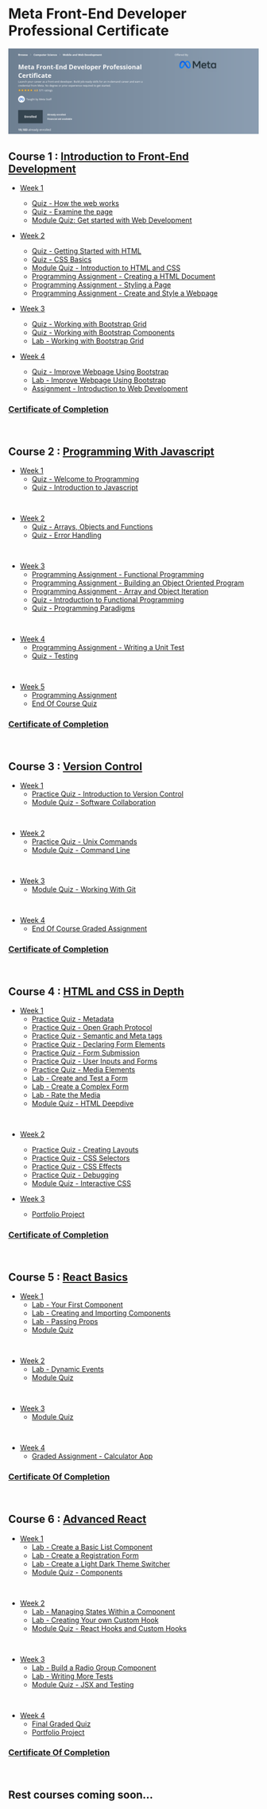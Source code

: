 # Meta Front-End Developer Professional Certificate

![master_head](/master_head.png)

## Course 1 : [Introduction to Front-End Development](https://www.coursera.org/learn/introduction-to-front-end-development)

- [Week 1](/C1-introduction-to-front-end-development/week1/)

  - [Quiz - How the web works](/C1-introduction-to-front-end-development/week1/q-How-the-web-works/)
  - [Quiz - Examine the page](/C1-introduction-to-front-end-development/week1/q-examine-the-page/)
  - [Module Quiz: Get started with Web Development](/C1-introduction-to-front-end-development/week1/q-getting-started-with-web-dev/)

- [Week 2](/C1-introduction-to-front-end-development/week2/)

  - [Quiz - Getting Started with HTML](/C1-introduction-to-front-end-development/week2/q1-getting-started-with-html/)
  - [Quiz - CSS Basics](/C1-introduction-to-front-end-development/week2/q2-css-basics/)
  - [Module Quiz - Introduction to HTML and CSS](/C1-introduction-to-front-end-development/week2/q3-introduction-to-html-and-css/)
  - [Programming Assignment - Creating a HTML Document](/C1-introduction-to-front-end-development/week2/C1W2A1-Creating-a-html-document/)
  - [Programming Assignment - Styling a Page](/C1-introduction-to-front-end-development/week2/C1W2A2-styling-a-page/)
  - [Programming Assignment - Create and Style a Webpage](/C1-introduction-to-front-end-development/week2/C1W2A3-create-and-style-a-webpage/)

- [Week 3](/C1-introduction-to-front-end-development/week3/)

  - [Quiz - Working with Bootstrap Grid](/C1-introduction-to-front-end-development/week3/q1-working-with-bootstrap-grid/)
  - [Quiz - Working with Bootstrap Components](/C1-introduction-to-front-end-development/week3/q2-working-with-bootstrap-components/)
  - [Lab - Working with Bootstrap Grid](/C1-introduction-to-front-end-development/week3/lab1-working-with-bootstrap-grid/)

- [Week 4](/C1-introduction-to-front-end-development/week4/)
  - [Quiz - Improve Webpage Using Bootstrap](/C1-introduction-to-front-end-development/week4/q1-improve-webpage-with-bootstrap/)
  - [Lab - Improve Webpage Using Bootstrap](/C1-introduction-to-front-end-development/week4/lab-improve-webpage-with-bootstrap/)
  - [Assignment - Introduction to Web Development](/C1-introduction-to-front-end-development/week4/assignment-intro-to-web-dev/)

### [Certificate of Completion](https://coursera.org/share/e3c3644964d5b227548708fc8deee4f8)

<br/>

## Course 2 : [Programming With Javascript](/C2-Programming-with-Javascript/)

- [Week 1](/C2-Programming-with-Javascript/week1/)
  - [Quiz - Welcome to Programming](/C2-Programming-with-Javascript/week1/practice-quiz-welcome-to-programming%20/)
  - [Quiz - Introduction to Javascript](/C2-Programming-with-Javascript/week1/practice-quiz-introduction-to-js/)

<br/>

- [Week 2](/C2-Programming-with-Javascript/week2/)
  - [Quiz - Arrays, Objects and Functions](/C2-Programming-with-Javascript/week2/practice-quiz-arrays-objects-and-functions/)
  - [Quiz - Error Handling](/C2-Programming-with-Javascript/week2/practice-quiz-Error-handling/)

<br/>

- [Week 3](/C2-Programming-with-Javascript/week3/)
  - [Programming Assignment - Functional Programming](/C2-Programming-with-Javascript/week3/functional_programming/)
  - [Programming Assignment - Building an Object Oriented Program](/C2-Programming-with-Javascript/week3/building-an-oop/)
  - [Programming Assignment - Array and Object Iteration](/C2-Programming-with-Javascript/week3/array-and-object-iteration/)
  - [Quiz - Introduction to Functional Programming](/C2-Programming-with-Javascript/week3/practice-quiz-intro-to-functional-programming/)
  - [Quiz - Programming Paradigms](/C2-Programming-with-Javascript/week3/programming-paradigms/)

<br/>

- [Week 4](/C2-Programming-with-Javascript/week4/)
  - [Programming Assignment - Writing a Unit Test](/C2-Programming-with-Javascript/week4/w4a1/)
  - [Quiz - Testing](/C2-Programming-with-Javascript/week4/practice-quiz-testing/)

<br/>

- [Week 5](/C2-Programming-with-Javascript/week5/)
  - [Programming Assignment](/C2-Programming-with-Javascript/week5/w5a1/)
  - [End Of Course Quiz](/C2-Programming-with-Javascript/week5/end-of-course/)

### [Certificate of Completion](https://coursera.org/share/776b08764b581700c0eabb28294530ed)

<br/>

## Course 3 : [Version Control](/C3-Version-Control/)

- [Week 1](/C3-Version-Control/week1/)
  - [Practice Quiz - Introduction to Version Control](/C3-Version-Control/week1/practice-quiz-Introduction-to-version-control/)
  - [Module Quiz - Software Collaboration](/C3-Version-Control/week1/module-quiz-software-colloboration/)

<br/>

- [Week 2](/C3-Version-Control/week2)
  - [Practice Quiz - Unix Commands](/C3-Version-Control/week2/practice-quiz-unix-commands/)
  - [Module Quiz - Command Line](/C3-Version-Control/week2/module-quiz-command-line/)

<br/>

- [Week 3](/C3-Version-Control/week3)
  - [Module Quiz - Working With Git](/C3-Version-Control/week3/module-quiz-working-with-git/)

<br/>

- [Week 4](/C3-Version-Control/week4)
  - [End Of Course Graded Assignment](/C3-Version-Control/week4/end-of-course-graded-assignment/)

### [Certificate of Completion](https://coursera.org/share/cb29e1116b2df1db2518e21f2f218c33)

<br/>

## Course 4 : [HTML and CSS in Depth](/C4-HTML-and-CSS-in-depth/)

- [Week 1](/C4-HTML-and-CSS-in-depth/week1/)
  - [Practice Quiz - Metadata](/C4-HTML-and-CSS-in-depth/week1/practice-quiz-metadata/)
  - [Practice Quiz - Open Graph Protocol](/C4-HTML-and-CSS-in-depth/week1/practice-quiz-open-graph-protocol/)
  - [Practice Quiz - Semantic and Meta tags](/C4-HTML-and-CSS-in-depth/week1/practice-quiz-semantic-and-meta-tags/)
  - [Practice Quiz - Declaring Form Elements](/C4-HTML-and-CSS-in-depth/week1/practice-quiz-declaring-form-elements/)
  - [Practice Quiz - Form Submission](/C4-HTML-and-CSS-in-depth/week1/practice-quiz-form-submission/)
  - [Practice Quiz - User Inputs and Forms](/C4-HTML-and-CSS-in-depth/week1/practice-quiz-user-inputs-and-forms/)
  - [Practice Quiz - Media Elements](/C4-HTML-and-CSS-in-depth/week1/practice-quiz-media-elements/)
  - [Lab - Create and Test a Form](/C4-HTML-and-CSS-in-depth/week1/lab-create-and-test-a-form/)
  - [Lab - Create a Complex Form](/C4-HTML-and-CSS-in-depth/week1/lab-create-a-complex-form/)
  - [Lab - Rate the Media](/C4-HTML-and-CSS-in-depth/week1/lab-rate-the-media/)
  - [Module Quiz - HTML Deepdive](/C4-HTML-and-CSS-in-depth/week1/module-quiz-HTML-deepdive/)

<br/>

- [Week 2](/C4-HTML-and-CSS-in-depth/week2/)
  - [Practice Quiz - Creating Layouts](/C4-HTML-and-CSS-in-depth/week2/practice-quiz-creating-layouts/)
  - [Practice Quiz - CSS Selectors](/C4-HTML-and-CSS-in-depth/week2/practice-quiz-css-selectors/)
  - [Practice Quiz - CSS Effects](/C4-HTML-and-CSS-in-depth/week2/practice-quiz-css-effects/)
  - [Practice Quiz - Debugging](/C4-HTML-and-CSS-in-depth/week2/practice-quiz-debugging/)
  - [Module Quiz - Interactive CSS](/C4-HTML-and-CSS-in-depth/week2/module-quiz-interactive-css/)

- [Week 3](/C4-HTML-and-CSS-in-depth/week3/)
  - [Portfolio Project](/C4-HTML-and-CSS-in-depth/week3/portfolio-project/)


### [Certificate of Completion](https://coursera.org/share/664362a0323604f63d3917f832d95d2c)


<br/>

## Course 5 : [React Basics](/C5-React-Basics/)

- [Week 1](/C5-React-Basics/week1/)
  - [Lab - Your First Component](/C5-React-Basics/week1/lab-your-first-component/)
  - [Lab - Creating and Importing Components](/C5-React-Basics/week1/lab-creating-and-importing-components/)
  - [Lab - Passing Props](/C5-React-Basics/week1/lab-passing-props/)
  - [Module Quiz](/C5-React-Basics/week1/module-quiz/)

<br/>

- [Week 2](/C5-React-Basics/week2/)
  - [Lab - Dynamic Events](/C5-React-Basics/week2/lab-dynamic-events/)
  - [Module Quiz](/C5-React-Basics/week2/module-quiz-data-and-state/)

<br/>


- [Week 3](/C5-React-Basics/week3/)
  - [Module Quiz](/C5-React-Basics/week3/module-quiz/)

<br/>


- [Week 4](/C5-React-Basics/week4/)
  - [Graded Assignment - Calculator App](/C5-React-Basics/week4/final-lab-calculator-app/)

### [Certificate Of Completion](https://coursera.org/share/4292a69ffca4738dfebf707a3e76d14b)

<br/>

## Course 6 : [Advanced React](/C6-Advanced-React/)

- [Week 1](/C6-Advanced-React/week1/)
  - [Lab - Create a Basic List Component](/C6-Advanced-React/week1/lab-create-a-basic-list-component/)
  - [Lab - Create a Registration Form](/C6-Advanced-React/week1/lab-create-a-registration-form/)
  - [Lab - Create a Light Dark Theme Switcher](/C6-Advanced-React/week1/lab-create-a-light-dark-theme-switcher/)
  - [Module Quiz - Components](/C6-Advanced-React/week1/module-quiz-components/)

<br/>

- [Week 2](/C6-Advanced-React/week2/)
  - [Lab - Managing States Within a Component](/C6-Advanced-React/week2/lab-managing-states-within-a-component/)
  - [Lab - Creating Your own Custom Hook](/C6-Advanced-React/week2/lab-create-your-own-custom-hook/)
  - [Module Quiz - React Hooks and Custom Hooks](/C6-Advanced-React/week2/module-quiz/)

<br/>

- [Week 3](/C6-Advanced-React/week3/)
  - [Lab - Build a Radio Group Component](/C6-Advanced-React/week3/lab-build-a-radio-group-component/)
  - [Lab - Writing More Tests](/C6-Advanced-React/week3/lab-writing-more-tests/)
  - [Module Quiz - JSX and Testing](/C6-Advanced-React/week3/module-quiz-jsx-and-testing/)

<br/>

- [Week 4](/C6-Advanced-React/week4/)
  - [Final Graded Quiz](/C6-Advanced-React/week4/final-graded-quiz/)
  - [Portfolio Project](/C6-Advanced-React/week4/portfolio/)

### [Certificate Of Completion](https://coursera.org/share/8548f0013bf6b6d3aab1adef5d541e77)

<br/>

## Rest courses coming soon...

